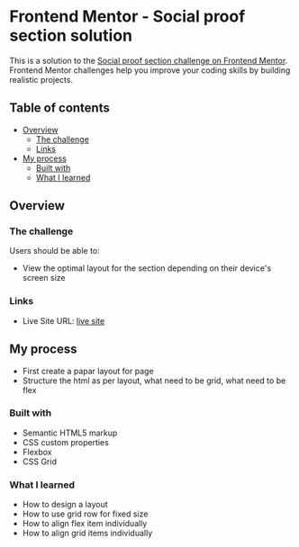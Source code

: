 # Frontend Mentor - Social proof section solution

This is a solution to the [Social proof section challenge on Frontend Mentor](https://www.frontendmentor.io/challenges/social-proof-section-6e0qTv_bA). Frontend Mentor challenges help you improve your coding skills by building realistic projects.

## Table of contents

- [Overview](#overview)
  - [The challenge](#the-challenge)
  - [Links](#links)
- [My process](#my-process)
  - [Built with](#built-with)
  - [What I learned](#what-i-learned)

## Overview

### The challenge

Users should be able to:

- View the optimal layout for the section depending on their device's screen size

### Links

- Live Site URL: [live site](https://abhorrent-fairies.surge.sh/)

## My process

- First create a papar layout for page
- Structure the html as per layout, what need to be grid, what need to be flex

### Built with

- Semantic HTML5 markup
- CSS custom properties
- Flexbox
- CSS Grid

### What I learned

- How to design a layout
- How to use grid row for fixed size
- How to align flex item individually
- How to align grid items individually
